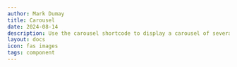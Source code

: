 ```yaml
---
author: Mark Dumay
title: Carousel
date: 2024-08-14
description: Use the carousel shortcode to display a carousel of several images.
layout: docs
icon: fas images
tags: component
---
```



